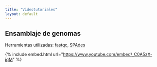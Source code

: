 ```yaml
---
title: "Videotutoriales"
layout: default
---
```


## Ensamblaje de genomas

  <p align="justify">Herramientas utilizadas: <a href="https://www.bioinformatics.babraham.ac.uk/projects/fastqc/">fastqc</a>, <a href="https://github.com/ablab/spades">SPAdes</a></p>

{% include embed.html url="https://www.youtube.com/embed/_C0A5zX-iqM" %}
